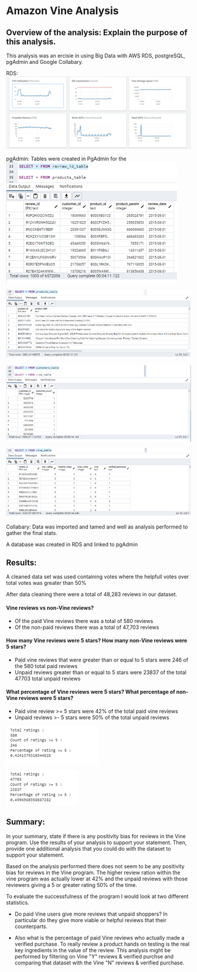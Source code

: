 # Amazon Vine Analysis

## Overview of the analysis: Explain the purpose of this analysis.
This analysis was an ercisie in using Big Data with AWS RDS, postgreSQL, pgAdmin and Google Collabary.

RDS:  
![Alt text](https://github.com/SusanFair/Amazon_Vine_Analysis/blob/main/Resources/RDS_activity.PNG)

pgAdmin:
Tables were created in PgAdmin for the 
![Alt text](https://github.com/SusanFair/Amazon_Vine_Analysis/blob/main/Resources/review_id_table.PNG)

![Alt text](https://github.com/SusanFair/Amazon_Vine_Analysis/blob/main/Resources/products_table.PNG)

![Alt text](https://github.com/SusanFair/Amazon_Vine_Analysis/blob/main/Resources/customers_table.PNG)

![Alt text](https://github.com/SusanFair/Amazon_Vine_Analysis/blob/main/Resources/vine_table.PNG)

Collabary:
Data was imported and tamed and well as analysis performed to gather the final stats.



A database was created in RDS and linked to pgAdmin
## Results: 
A cleaned data set was used containing votes where the helpfull votes over total votes was greater than 50%

After data cleaning there were a total of 48,283 reviews in our dataset.

#### Vine reviews vs non-Vine reviews?
* Of the paid Vine reviews there was a total of 580 reviews
* Of the non-paid reviews there was a total of 47,703 reviews

#### How many Vine reviews were 5 stars? How many non-Vine reviews were 5 stars?
* Paid vine reviews that were greater than or equal to 5 stars were 246  of the 580 total paid reviews
* Unpaid reviews greater than or equal to 5 stars were 23837 of the total 47703 total unpaid reviews

#### What percentage of Vine reviews were 5 stars? What percentage of non-Vine reviews were 5 stars?
* Paid vine review >= 5 stars were 42% of the total paid vine reviews
* Unpaid reviews >- 5 stars were 50% of the total unpaid reviews

![Alt text](https://github.com/SusanFair/Amazon_Vine_Analysis/blob/main/Resources/paid_vine_stats.PNG)

![Alt text](https://github.com/SusanFair/Amazon_Vine_Analysis/blob/main/Resources/Unpaid_stats.PNG)


## Summary: 
In your summary, state if there is any positivity bias for reviews in the Vine program. Use the results of your analysis to support your statement. Then, provide one additional analysis that you could do with the dataset to support your statement.

Based on the analysis performed there does not seem to be any positivity bias for reviews in the Vine program.  The higher review ration within the vine program was actually lower at 42% and the unpaid reviews with those reviewers giving a 5 or greater rating 50% of the time.

To evaluate the successfulness of the program I would look at two different statistics.

* Do paid Vine users give more reviews that unpaid shoppers?  In particular do they give more viable or helpful reviews that their counterparts.

* Also what is the percentage of paid Vine reviews who actually made a verified purchase.  To really review a product hands on testing is the real key ingredients in the value of the review.  This analysis might be performed by filtering on Vine "Y" reviews & verified purchse and comparing that dataset with the Vine "N" reviews & verified purchase.